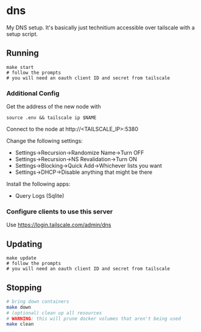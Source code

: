 # dns
My DNS setup. It's basically just technitium accessible over tailscale with a setup script.

## Running
```
make start
# follow the prompts
# you will need an oauth client ID and secret from tailscale
```

### Additional Config
Get the address of the new node with
```
source .env && tailscale ip $NAME
```
Connect to the node at http://<TAILSCALE_IP>:5380

Change the following settings:

 - Settings->Recursion->Randomize Name->Turn OFF
 - Settings->Recursion->NS Revalidation->Turn ON
 - Settings->Blocking->Quick Add->Whichever lists you want
 - Settings->DHCP->Disable anything that might be there

Install the following apps:
 - Query Logs (Sqlite)

### Configure clients to use this server
Use https://login.tailscale.com/admin/dns

## Updating
```
make update
# follow the prompts
# you will need an oauth client ID and secret from tailscale
```

## Stopping
```sh
# bring down containers
make down
# (optional) clean up all resources
# WARNING: this will prune docker volumes that aren't being used
make clean
```
